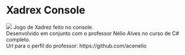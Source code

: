 # Xadrex Console
<img src="xadrez.png" />
Jogo de Xadrez feito no console. <br>
Desenvolvido em conjunto com o professor Nélio Alves no curso de C# completo. <br>
Url para o perfil do professor: https://github.com/acenelio
